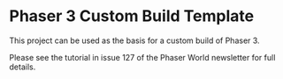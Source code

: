 # Phaser 3 Custom Build Template

This project can be used as the basis for a custom build of Phaser 3.

Please see the tutorial in issue 127 of the Phaser World newsletter for full details.
